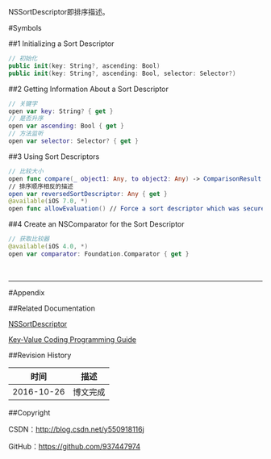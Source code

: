NSSortDescriptor即排序描述。

#Symbols

##1 Initializing a Sort Descriptor

```swift
// 初始化
public init(key: String?, ascending: Bool)
public init(key: String?, ascending: Bool, selector: Selector?)
```

##2 Getting Information About a Sort Descriptor

```swift
// 关键字
open var key: String? { get }
// 是否升序
open var ascending: Bool { get }
// 方法监听
open var selector: Selector? { get }
```

##3 Using Sort Descriptors

```swift
// 比较大小
open func compare(_ object1: Any, to object2: Any) -> ComparisonResult
// 排序顺序相反的描述
open var reversedSortDescriptor: Any { get }
@available(iOS 7.0, *)
open func allowEvaluation() // Force a sort descriptor which was securely decoded to allow evaluation
```

##4 Create an NSComparator for the Sort Descriptor

```swift
// 获取比较器
@available(iOS 4.0, *)
open var comparator: Foundation.Comparator { get }
```

&#160;

----------

#Appendix

##Related Documentation

[NSSortDescriptor](https://developer.apple.com/reference/foundation/nssortdescriptor)

[Key-Value Coding Programming Guide](https://developer.apple.com/library/prerelease/content/documentation/Cocoa/Conceptual/KeyValueCoding/index.html)

##Revision History

| 时间 | 描述 |
| ---- | ---- |
| 2016-10-26 | 博文完成 |

##Copyright

CSDN：http://blog.csdn.net/y550918116j

GitHub：https://github.com/937447974